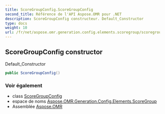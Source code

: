 ```yaml
---
title: ScoreGroupConfig.ScoreGroupConfig
second_title: Référence de l'API Aspose.OMR pour .NET
description: ScoreGroupConfig constructeur. Default_Constructor
type: docs
weight: 10
url: /fr/net/aspose.omr.generation.config.elements.scoregroup/scoregroupconfig/scoregroupconfig/
---
```

## ScoreGroupConfig constructor

Default_Constructor

```csharp
public ScoreGroupConfig()
```

### Voir également

* class [ScoreGroupConfig](../)
* espace de noms [Aspose.OMR.Generation.Config.Elements.ScoreGroup](../../scoregroupconfig/)
* Assemblée [Aspose.OMR](../../../)


